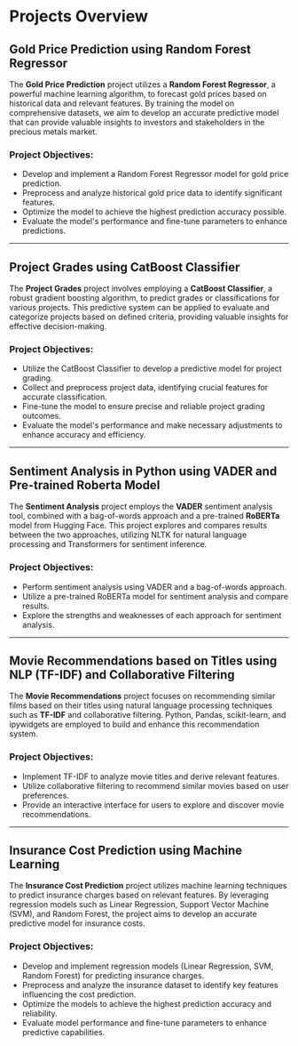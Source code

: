 # Projects Overview

## Gold Price Prediction using Random Forest Regressor

The **Gold Price Prediction** project utilizes a **Random Forest Regressor**, a powerful machine learning algorithm, to forecast gold prices based on historical data and relevant features. By training the model on comprehensive datasets, we aim to develop an accurate predictive model that can provide valuable insights to investors and stakeholders in the precious metals market.

### Project Objectives:

- Develop and implement a Random Forest Regressor model for gold price prediction.
- Preprocess and analyze historical gold price data to identify significant features.
- Optimize the model to achieve the highest prediction accuracy possible.
- Evaluate the model's performance and fine-tune parameters to enhance predictions.

---

## Project Grades using CatBoost Classifier

The **Project Grades** project involves employing a **CatBoost Classifier**, a robust gradient boosting algorithm, to predict grades or classifications for various projects. This predictive system can be applied to evaluate and categorize projects based on defined criteria, providing valuable insights for effective decision-making.

### Project Objectives:

- Utilize the CatBoost Classifier to develop a predictive model for project grading.
- Collect and preprocess project data, identifying crucial features for accurate classification.
- Fine-tune the model to ensure precise and reliable project grading outcomes.
- Evaluate the model's performance and make necessary adjustments to enhance accuracy and efficiency.

---

## Sentiment Analysis in Python using VADER and Pre-trained Roberta Model

The **Sentiment Analysis** project employs the **VADER** sentiment analysis tool, combined with a bag-of-words approach and a pre-trained **RoBERTa** model from Hugging Face. This project explores and compares results between the two approaches, utilizing NLTK for natural language processing and Transformers for sentiment inference.

### Project Objectives:

- Perform sentiment analysis using VADER and a bag-of-words approach.
- Utilize a pre-trained RoBERTa model for sentiment analysis and compare results.
- Explore the strengths and weaknesses of each approach for sentiment analysis.

---

## Movie Recommendations based on Titles using NLP (TF-IDF) and Collaborative Filtering

The **Movie Recommendations** project focuses on recommending similar films based on their titles using natural language processing techniques such as **TF-IDF** and collaborative filtering. Python, Pandas, scikit-learn, and ipywidgets are employed to build and enhance this recommendation system.

### Project Objectives:

- Implement TF-IDF to analyze movie titles and derive relevant features.
- Utilize collaborative filtering to recommend similar movies based on user preferences.
- Provide an interactive interface for users to explore and discover movie recommendations.

---
## Insurance Cost Prediction using Machine Learning

The **Insurance Cost Prediction** project utilizes machine learning techniques to predict insurance charges based on relevant features. By leveraging regression models such as Linear Regression, Support Vector Machine (SVM), and Random Forest, the project aims to develop an accurate predictive model for insurance costs.

### Project Objectives:

- Develop and implement regression models (Linear Regression, SVM, Random Forest) for predicting insurance charges.
- Preprocess and analyze the insurance dataset to identify key features influencing the cost prediction.
- Optimize the models to achieve the highest prediction accuracy and reliability.
- Evaluate model performance and fine-tune parameters to enhance predictive capabilities.

